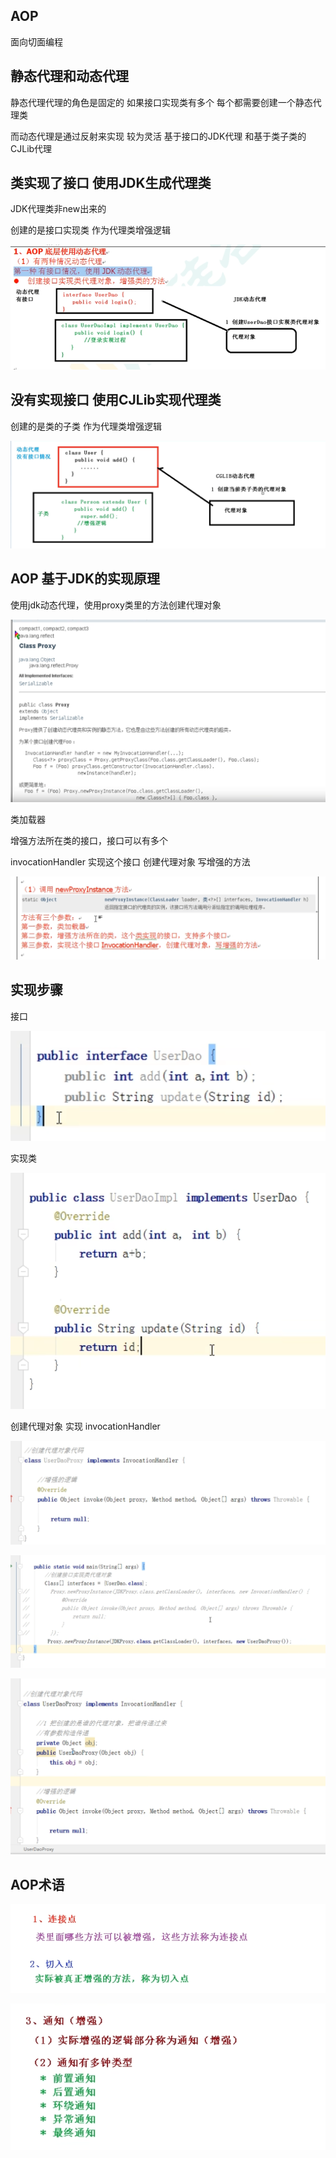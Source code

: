 AOP 
---

面向切面编程

静态代理和动态代理
---

静态代理代理的角色是固定的 如果接口实现类有多个 每个都需要创建一个静态代理类

而动态代理是通过反射来实现 较为灵活 基于接口的JDK代理 和基于类子类的CJLib代理

类实现了接口 使用JDK生成代理类
---

JDK代理类非new出来的

创建的是接口实现类 作为代理类增强逻辑

![img_76.png](img_76.png)

没有实现接口 使用CJLib实现代理类
---

创建的是类的子类 作为代理类增强逻辑

![img_77.png](img_77.png)

AOP 基于JDK的实现原理
---

使用jdk动态代理，使用proxy类里的方法创建代理对象

![img_78.png](img_78.png)

类加载器

增强方法所在类的接口，接口可以有多个

invocationHandler 实现这个接口 创建代理对象 写增强的方法

![img_79.png](img_79.png)


实现步骤
---

接口

![img_80.png](img_80.png)

实现类

![img_81.png](img_81.png)

创建代理对象 实现 invocationHandler

![img_82.png](img_82.png)

![img_83.png](img_83.png)

![img_84.png](img_84.png)

AOP术语
---

![img_85.png](img_85.png)

![img_86.png](img_86.png)



